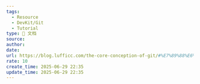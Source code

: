```yaml
---
tags:
  - Resource
  - DevKit/Git
  - Tutorial
type: 📃 文档
source: 
author: 
date: 
url: https://blog.lufficc.com/the-core-conception-of-git/#%E7%89%88%E6%9C%AC%E6%8E%A7%E5%88%B6%E7%B3%BB%E7%BB%9F
rate: 10
create_time: 2025-06-29 22:35
update_time: 2025-06-29 22:35
---
```

